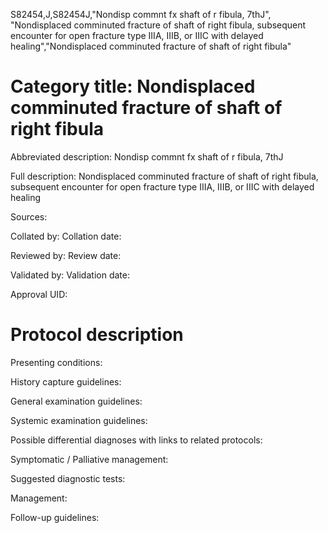 S82454,J,S82454J,"Nondisp commnt fx shaft of r fibula, 7thJ", "Nondisplaced comminuted fracture of shaft of right fibula, subsequent encounter for open fracture type IIIA, IIIB, or IIIC with delayed healing","Nondisplaced comminuted fracture of shaft of right fibula"
# Category title: Nondisplaced comminuted fracture of shaft of right fibula

Abbreviated description: Nondisp commnt fx shaft of r fibula, 7thJ

Full description: Nondisplaced comminuted fracture of shaft of right fibula, subsequent encounter for open fracture type IIIA, IIIB, or IIIC with delayed healing

Sources:

Collated by:
Collation date:

Reviewed by:
Review date:

Validated by:
Validation date:

Approval UID:

# Protocol description

Presenting conditions:

History capture guidelines:

General examination guidelines:

Systemic examination guidelines:

Possible differential diagnoses with links to related protocols:

Symptomatic / Palliative management:

Suggested diagnostic tests:

Management:

Follow-up guidelines:
